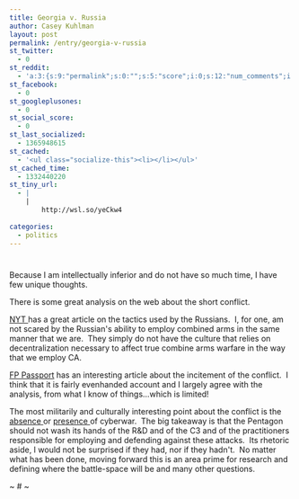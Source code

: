```yaml
---
title: Georgia v. Russia
author: Casey Kuhlman
layout: post
permalink: /entry/georgia-v-russia
st_twitter:
  - 0
st_reddit:
  - 'a:3:{s:9:"permalink";s:0:"";s:5:"score";i:0;s:12:"num_comments";i:0;}'
st_facebook:
  - 0
st_googleplusones:
  - 0
st_social_score:
  - 0
st_last_socialized:
  - 1365948615
st_cached:
  - '<ul class="socialize-this"><li></li></ul>'
st_cached_time:
  - 1332440220
st_tiny_url:
  - |
    |
        http://wsl.so/yeCkw4
        
categories:
  - politics
---
```

# 

Because I am intellectually inferior and do not have so much time, I have few unique thoughts.  

There is some great analysis on the web about the short conflict.  

[NYT ][1]has a great article on the tactics used by the Russians.  I, for one, am not scared by the Russian's ability to employ combined arms in the same manner that we are.  They simply do not have the culture that relies on decentralization necessary to affect true combine arms warfare in the way that we employ CA.  

 [1]: http://www.nytimes.com/2008/08/17/world/europe/17military.html?ex=1376712000&en=c604c9bdaa4063fd&ei=5124&partner=permalink&exprod=permalink

[FP Passport][2] has an interesting article about the incitement of the conflict.  I think that it is fairly evenhanded account and I largely agree with the analysis, from what I know of things…which is limited!

 [2]: http://blog.foreignpolicy.com/node/9554

The most militarily and culturally interesting point about the conflict is the [absence ][3]or [presence ][4]of cyberwar.  The big takeaway is that the Pentagon should not wash its hands of the R&D and of the C3 and of the practitioners responsible for employing and defending against these attacks.  Its rhetoric aside, I would not be surprised if they had, nor if they hadn't.  No matter what has been done, moving forward this is an area prime for research and defining where the battle-space will be and many other questions.  

 [3]: http://www.ethanzuckerman.com/blog/2008/08/16/misunderstanding-cyberwar/
 [4]: http://www.typepad.com/t/trackback/13425/32396074

~ # ~